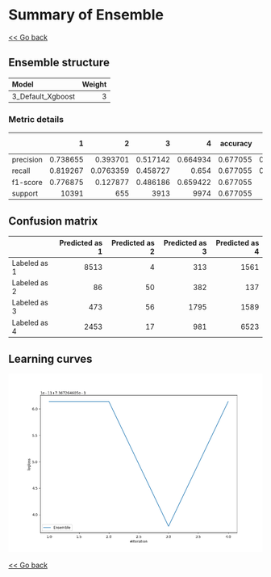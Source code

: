 # Summary of Ensemble

[<< Go back](../README.md)


## Ensemble structure
| Model             |   Weight |
|:------------------|---------:|
| 3_Default_Xgboost |        3 |

### Metric details
|           |            1 |           2 |           3 |           4 |   accuracy |    macro avg |   weighted avg |   logloss |
|:----------|-------------:|------------:|------------:|------------:|-----------:|-------------:|---------------:|----------:|
| precision |     0.738655 |   0.393701  |    0.517142 |    0.664934 |   0.677055 |     0.578608 |       0.665338 |  0.736726 |
| recall    |     0.819267 |   0.0763359 |    0.458727 |    0.654    |   0.677055 |     0.502083 |       0.677055 |  0.736726 |
| f1-score  |     0.776875 |   0.127877  |    0.486186 |    0.659422 |   0.677055 |     0.51259  |       0.66722  |  0.736726 |
| support   | 10391        | 655         | 3913        | 9974        |   0.677055 | 24933        |   24933        |  0.736726 |


## Confusion matrix
|              |   Predicted as 1 |   Predicted as 2 |   Predicted as 3 |   Predicted as 4 |
|:-------------|-----------------:|-----------------:|-----------------:|-----------------:|
| Labeled as 1 |             8513 |                4 |              313 |             1561 |
| Labeled as 2 |               86 |               50 |              382 |              137 |
| Labeled as 3 |              473 |               56 |             1795 |             1589 |
| Labeled as 4 |             2453 |               17 |              981 |             6523 |

## Learning curves
![Learning curves](learning_curves.png)

[<< Go back](../README.md)
